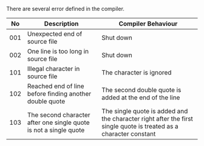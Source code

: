 There are several error defined in the compiler.

| No   | Description                              | Compiler Behaviour                       |
| ---- | ---------------------------------------- | ---------------------------------------- |
| 001  | Unexpected end of source file            | Shut down                                |
| 002  | One line is too long in source file      | Shut down                                |
| 101  | Illegal character in source file         | The character is ignored                 |
| 102  | Reached end of line before finding another double quote | The second double quote is added at the end of the line |
| 103  | The second character after one single quote is not a single quote | The single quote is added and the character right after the first single quote is treated as a character constant |

